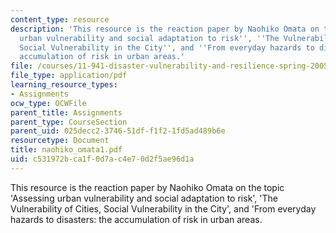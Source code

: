 ```yaml
---
content_type: resource
description: 'This resource is the reaction paper by Naohiko Omata on the topic ''Assessing
  urban vulnerability and social adaptation to risk'', ''The Vulnerability of Cities,
  Social Vulnerability in the City'', and ''From everyday hazards to disasters: the
  accumulation of risk in urban areas.'
file: /courses/11-941-disaster-vulnerability-and-resilience-spring-2005/c531972bca1f0d7ac4e70d2f5ae96d1a_naohiko_omata1.pdf
file_type: application/pdf
learning_resource_types:
- Assignments
ocw_type: OCWFile
parent_title: Assignments
parent_type: CourseSection
parent_uid: 025decc2-3746-51df-f1f2-1fd5ad489b6e
resourcetype: Document
title: naohiko_omata1.pdf
uid: c531972b-ca1f-0d7a-c4e7-0d2f5ae96d1a
---
```

This resource is the reaction paper by Naohiko Omata on the topic 'Assessing urban vulnerability and social adaptation to risk', 'The Vulnerability of Cities, Social Vulnerability in the City', and 'From everyday hazards to disasters: the accumulation of risk in urban areas.


